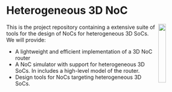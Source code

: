 # Heterogeneous 3D NoC

<img src="https://github.com/jmjos/heterogeneous-3D-NoC/raw/master/docs/figs/heterogeneous3DNoC.png" width=20% align=right>

This is the project repository containing a extensive suite of tools for the design of NoCs for heterogeneous 3D SoCs. We will provide:
- A lightweight and efficient implementation of a 3D NoC router 
- A NoC simulator with support for heterogeneous 3D SoCs. In includes a high-level model of the router.
- Design tools for NoCs targeting heterogeneous 3D SoCs.


